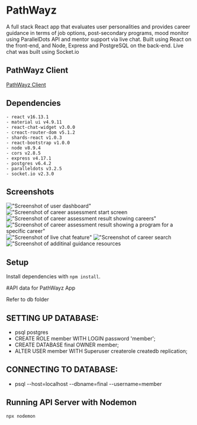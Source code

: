 # PathWayz

A full stack React app that evaluates user personalities and provides career guidance in terms of job options, post-secondary programs, mood monitor using ParallelDots API and mentor support via live chat. Built using React on the front-end, and Node, Express and PostgreSQL on the back-end. Live chat was built using Socket.io

## PathWayz Client

[PathWayz Client](https://github.com/Ranthonym/pathwayz)

## Dependencies

    - react v16.13.1
    - material ui v4.9.11
    - react-chat-widget v3.0.0
    - creact-router-dom v5.1.2
    - shards-react v1.0.3
    - react-bootstrap v1.0.0
    - node v8.9.4
    - cors v2.8.5
    - express v4.17.1
    - postgres v6.4.2
    - paralleldots v3.2.5
    - socket.io v2.3.0

## Screenshots

!["Screenshot of user dashboard"](https://github.com/Ranthonym/pathwayz/blob/readme/public/images/Screenshot%20of%20user%20dashboard.png)
!["Screenshot of career assessment start screen](https://github.com/Ranthonym/pathwayz/blob/readme/public/images/Screenshot%20of%20career%20assessment%20start%20screen.png)
!["Screenshot of career assessment result showing careers"](https://github.com/Ranthonym/pathwayz/blob/readme/public/images/Screenshot%20of%20career%20assessment%20result%20showing%20careers.png)
!["Screenshot of career assessment result showing a program for a specific career"](https://github.com/Ranthonym/pathwayz/blob/readme/public/images/Screenshot%20of%20programs%20offered%20for%20a%20specific%20job.png)
!["Screenshot of live chat feature"](https://github.com/Ranthonym/pathwayz/blob/readme/public/images/Screenshot%20of%20live%20chat%20with%20career%20advisor.png)
!["Screenshot of career search](https://github.com/Ranthonym/pathwayz/blob/readme/public/images/Screenshot%20of%20career%20search.png)
!["Screenshot of additinal guidance resources](https://github.com/Ranthonym/pathwayz/blob/readme/public/images/Screenshot%20of%20additional%20guidance%20resources.png)

## Setup

Install dependencies with `npm install`.

#API data for PathWayz App

Refer to db folder

## SETTING UP DATABASE:

- psql postgres
- CREATE ROLE member WITH LOGIN password 'member';
- CREATE DATABASE final OWNER member;
- ALTER USER member WITH Superuser createrole createdb replication;

## CONNECTING TO DATABASE:

- psql --host=localhost --dbname=final --username=member

## Running API Server with Nodemon

```sh
npx nodemon
```
